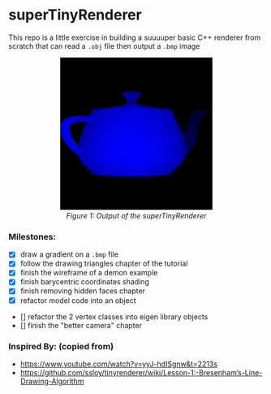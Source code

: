 # superTinyRenderer

This repo is a little exercise in building a suuuuper basic C++ renderer from scratch that can read a `.obj` file then output a `.bmp` image

<p align="center">
  <img src="image.png" alt="Rendered Teapot" width="300"/>
  <br>
  <em>Figure 1: Output of the superTinyRenderer</em>
</p>

### Milestones:
- [x] draw a gradient on a `.bmp` file
- [x] follow the drawing triangles chapter of the tutorial
- [x] finish the wireframe of a demon example
- [x] finish barycentric coordinates shading
- [x] finish removing hidden faces chapter
- [x] refactor model code into an object
- [] refactor the 2 vertex classes into eigen library objects
- [] finish the "better camera" chapter



### Inspired By: (copied from)
- https://www.youtube.com/watch?v=yyJ-hdISgnw&t=2213s
- https://github.com/ssloy/tinyrenderer/wiki/Lesson-1:-Bresenham’s-Line-Drawing-Algorithm